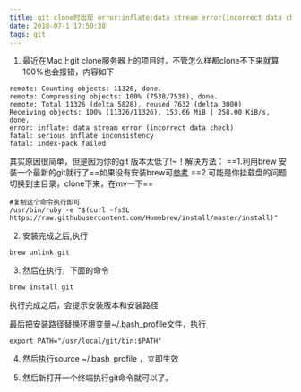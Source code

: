```yaml
---
title: git clone时出现 error:inflate:data stream error(incorrect data check)
date: 2018-07-1 17:50:38
tags: git
---
```


1. 最近在Mac上git clone服务器上的项目时，不管怎么样都clone不下来就算100%也会报错，内容如下

```
remote: Counting objects: 11326, done.
remote: Compressing objects: 100% (7538/7538), done.
remote: Total 11326 (delta 5828), reused 7632 (delta 3000)
Receiving objects: 100% (11326/11326), 153.66 MiB | 258.00 KiB/s, done.
error: inflate: data stream error (incorrect data check)
fatal: serious inflate inconsistency
fatal: index-pack failed
```
其实原因很简单，但是因为你的git 版本太低了!~！解决方法：
==1.利用brew 安装一个最新的git就行了==如果没有安装brew可[参考](https://brew.sh/index_zh-cn)
==2.可能是你挂载盘的问题切换到主目录，clone下来，在mv一下==
```
#复制这个命令执行即可
/usr/bin/ruby -e "$(curl -fsSL https://raw.githubusercontent.com/Homebrew/install/master/install)"
```
2. 安装完成之后,执行
```
brew unlink git 
```
3. 然后在执行，下面的命令
```
brew install git
```
执行完成之后，会提示安装版本和安装路径

最后把安装路径替换环境变量~/.bash_profile文件，执行
```
export PATH="/usr/local/git/bin:$PATH"
```
4. 然后执行source ~/.bash_profile ，立即生效

5. 然后新打开一个终端执行git命令就可以了。


